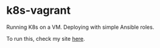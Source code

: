 # k8s-vagrant
Running K8s on a VM. Deploying with simple Ansible roles.

To run this, check my site [here](https://cata.dev/posts/run-kubernetes-on-a-virtual-machine.html).
